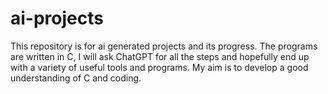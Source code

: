# ai-projects

This repository is for ai generated projects and its progress.
The programs are written in C, I will ask ChatGPT for all the steps and hopefully end up with a variety of useful tools and programs.
My aim is to develop a good understanding of C and coding.
